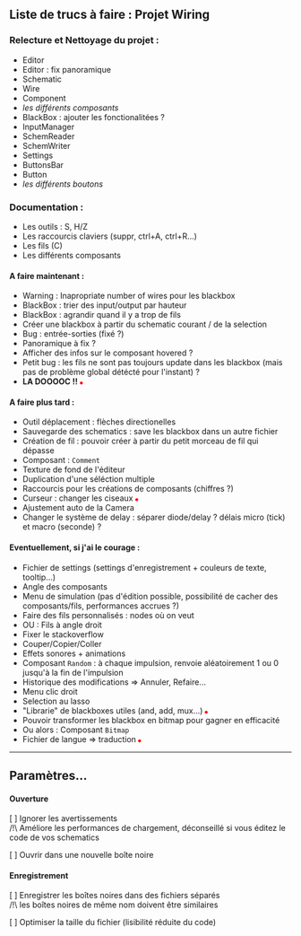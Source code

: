 ## Liste de trucs à faire : Projet Wiring


### Relecture et Nettoyage du projet :
* Editor
* Editor : fix panoramique
* Schematic
* Wire
* Component
* *les différents composants*
* BlackBox : ajouter les fonctionalitées ?
* InputManager
* SchemReader
* SchemWriter
* Settings
* ButtonsBar
* Button
* *les différents boutons*

### Documentation :
* Les outils : S, H/Z
* Les raccourcis claviers (suppr, ctrl+A, ctrl+R...)
* Les fils (C)
* Les différents composants

#### A faire maintenant :
* Warning : Inapropriate number of wires pour les blackbox
* BlackBox : trier des input/output par hauteur
* BlackBox : agrandir quand il y a trop de fils
* Créer une blackbox à partir du schematic courant / de la selection
* Bug : entrée-sorties (fixé ?)
* Panoramique à fix ?
* Afficher des infos sur le composant hovered ?
* Petit bug : les fils ne sont pas toujours update dans les blackbox (mais pas de problème global détécté pour l'instant) ?
* **LA DOOOOC !!** ![Red](Wiring/Content/WireNodeOn.png)

#### A faire plus tard :
* Outil déplacement : flèches directionelles
* Sauvegarde des schematics : save les blackbox dans un autre fichier
* Création de fil : pouvoir créer à partir du petit morceau de fil qui dépasse
* Composant : `Comment`
* Texture de fond de l'éditeur
* Duplication d'une séléction multiple
* Raccourcis pour les créations de composants (chiffres ?)
* Curseur : changer les ciseaux ![Red](Wiring/Content/WireNodeOn.png)
* Ajustement auto de la Camera
* Changer le système de delay : séparer diode/delay ? délais micro (tick) et macro (seconde) ?

#### Eventuellement, si j'ai le courage :
* Fichier de settings (settings d'enregistrement + couleurs de texte, tooltip...)
* Angle des composants
* Menu de simulation (pas d'édition possible, possibilité de cacher des composants/fils, performances accrues ?)
* Faire des fils personnalisés : nodes où on veut
* OU : Fils à angle droit
* Fixer le stackoverflow
* Couper/Copier/Coller
* Effets sonores + animations
* Composant `Random` : à chaque impulsion, renvoie  aléatoirement 1 ou 0 jusqu'à la fin de l'impulsion
* Historique des modifications => Annuler, Refaire...
* Menu clic droit
* Selection au lasso
* "Librarie" de blackboxes utiles (and, add, mux...) ![Red](Wiring/Content/WireNodeOn.png)
* Pouvoir transformer les blackbox en bitmap pour gagner en efficacité
* Ou alors : Composant `Bitmap`
* Fichier de langue => traduction ![Red](Wiring/Content/WireNodeOn.png)

---

## Paramètres...

#### Ouverture

[ ] Ignorer les avertissements<br/>
/!\ Améliore les performances de chargement, déconseillé si vous éditez le code de vos schematics

[ ] Ouvrir dans une nouvelle boîte noire

#### Enregistrement

[ ] Enregistrer les boîtes noires dans des fichiers séparés <br/>
/!\ les boîtes noires de même nom doivent être similaires

[ ] Optimiser la taille du fichier (lisibilité réduite du code)
